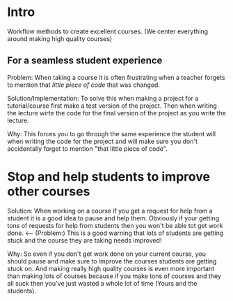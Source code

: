 # Intro
Workflow methods to create excellent courses. (We center everything around making high quality courses)

## For a seamless student experience
Problem:
When taking a course it is often frustrating when a teacher forgets to mention that *little piece of code* that was changed. 

Solution/Implementation:
To solve this when making a project for a tutorial/course first make a test version of the project. Then when writing the lecture wirte the code for the final version of the project as you write the lecture. 

Why:
This forces you to go through the same experience the student will when writing the code for the project and will make sure you don't accidentally forget to mention "that little piece of code".

# Stop and help students to improve other courses
Solution:
When working on a course if you get a request for help from a student it is a good idea to pause and help them. Obviously if your getting tons of requests for help from students then you won't be able tot get work done. <-- (Problem:) This is a good warning that lots of students are getting stuck and the course they are taking needs improved!

Why:
So even if you don't get work done on your current course, you should pause and make sure to improve the courses students are getting stuck on. And making really high quality courses is even more important than making lots of courses because if you make tons of courses and they all suck then you've just wasted a whole lot of time (Yours and the students).